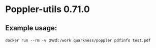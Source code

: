 # Poppler-utils 0.71.0

## Example usage:

`docker run --rm -v `pwd`:/work quarkness/poppler pdfinfo test.pdf`

